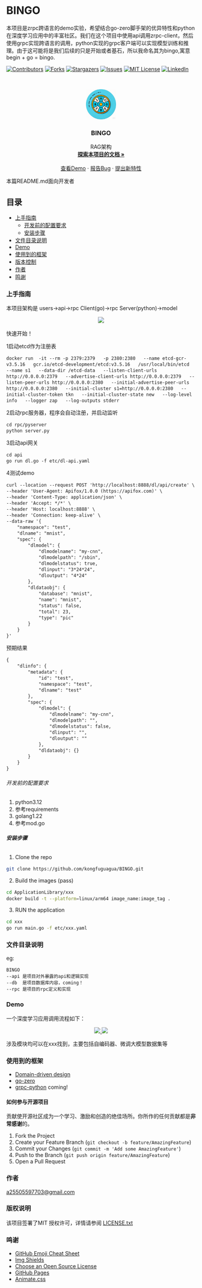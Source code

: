 # BINGO

本项目是zrpc跨语言的demo实验，希望结合go-zero脚手架的优异特性和python在深度学习应用中的丰富社区。我们在这个项目中使用api调用zrpc-client，然后使用grpc实现跨语言的调用，python实现的grpc客户端可以实现模型训练和推理。由于这可能将是我们后续的只是开始或者基石，所以我命名其为bingo,寓意begin + go = bingo.  

<!-- PROJECT SHIELDS -->

[![Contributors][contributors-shield]][contributors-url]
[![Forks][forks-shield]][forks-url]
[![Stargazers][stars-shield]][stars-url]
[![Issues][issues-shield]][issues-url]
[![MIT License][license-shield]][license-url]
[![LinkedIn][linkedin-shield]][linkedin-url]

<!-- PROJECT LOGO -->
<br />

<p align="center">
  <a href="https://github.com/kongfuguagua/BINGO/blob/main/BINGO.png">
    <img src="BINGO.png" alt="Logo" width="80" height="80">
  </a>

  <h3 align="center">BINGO</h3>
  <p align="center">
    RAG架构
    <br />
    <a href="https://github.com/kongfuguagua/BINGO"><strong>探索本项目的文档 »</strong></a>
    <br />
    <br />
    <a href="https://github.com/kongfuguagua/BINGO">查看Demo</a>
    ·
    <a href="https://github.com/kongfuguagua/BINGO/issues">报告Bug</a>
    ·
    <a href="https://github.com/kongfuguagua/BINGO/issues">提出新特性</a>
  </p>

</p>


 本篇README.md面向开发者
 
## 目录

- [上手指南](#上手指南)
  - [开发前的配置要求](#开发前的配置要求)
  - [安装步骤](#安装步骤)
- [文件目录说明](#文件目录说明)
- [Demo](#Demo)
- [使用到的框架](#使用到的框架)
- [版本控制](#版本控制)
- [作者](#作者)
- [鸣谢](#鸣谢)

### 上手指南

本项目架构是 users->api->rpc Client(go)->rpc Server(python)->model
<p align="center">
  <a href="https://github.com/kongfuguagua/BINGO/">
    <img src="device.png">
  </a>
  </p>
</p>

快速开始！


1启动etcd作为注册表
```
docker run  -it --rm -p 2379:2379   -p 2380:2380   --name etcd-gcr-v3.5.16   gcr.io/etcd-development/etcd:v3.5.16   /usr/local/bin/etcd   --name s1   --data-dir /etcd-data   --listen-client-urls http://0.0.0.0:2379   --advertise-client-urls http://0.0.0.0:2379   --listen-peer-urls http://0.0.0.0:2380   --initial-advertise-peer-urls http://0.0.0.0:2380   --initial-cluster s1=http://0.0.0.0:2380   --initial-cluster-token tkn   --initial-cluster-state new   --log-level info   --logger zap   --log-outputs stderr
```
2启动rpc服务器，程序会自动注册，并启动监听
```
cd rpc/pyserver
python server.py
```
3启动api网关
```
cd api
go run dl.go -f etc/dl-api.yaml
```
4测试demo
```
curl --location --request POST 'http://localhost:8888/dl/api/create' \
--header 'User-Agent: Apifox/1.0.0 (https://apifox.com)' \
--header 'Content-Type: application/json' \
--header 'Accept: */*' \
--header 'Host: localhost:8888' \
--header 'Connection: keep-alive' \
--data-raw '{
    "namespace": "test",
    "dlname": "mnist",
    "spec": {
        "dlmodel": {
            "dlmodelname": "my-cnn",
            "dlmodelpath": "/sbin",
            "dlmodelstatus": true,
            "dlinput": "3*24*24",
            "dloutput": "4*24"
        },
        "dldataobj": {
            "database": "mnist",
            "name": "mnist",
            "status": false,
            "total": 23,
            "type": "pic"
        }
    }
}'
```
预期结果
```
{
    "dlinfo": {
        "metadata": {
            "id": "test",
            "namespace": "test",
            "dlname": "test"
        },
        "spec": {
            "dlmodel": {
                "dlmodelname": "my-cnn",
                "dlmodelpath": "",
                "dlmodelstatus": false,
                "dlinput": "",
                "dloutput": ""
            },
            "dldataobj": {}
        }
    }
}
```
###### 开发前的配置要求

1. python3.12
2. 参考requirements
3. golang1.22
4. 参考mod.go

###### **安装步骤**

1. Clone the repo

```sh
git clone https://github.com/kongfuguagua/BINGO.git
```

2. Build the images (pass)

```sh
cd ApplicationLibrary/xxx
docker build -t --platform=linux/arm64 image_name:image_tag .
```

3. RUN the application

```sh
cd xxx
go run main.go -f etc/xxx.yaml
```

### 文件目录说明
eg:

```
BINGO 
--api 是项目对外暴露的api和逻辑实现
--db  是项目数据库内容，coming！
--rpc 是项目的rpc定义和实现
```



### Demo 

一个深度学习应用调用流程如下：

<p align="center">
  <a href="https://github.com/kongfuguagua/BINGO/blob/main/energy.png">
    <img src="energy.png">
  </a>
  <a href="https://github.com/kongfuguagua/BINGO/blob/main/diagram.png">
    <img src="diagram.png">
  </a>
  </p>
</p>

涉及模块均可以在xxx找到，主要包括自编码器、微调大模型数据集等



### 使用到的框架

- [Domain-driven design](https://en.wikipedia.org/wiki/Domain-driven_design)
- [go-zero](https://go-zero.dev/docs/concepts/overview)
- [grpc-python](https://grpc.org.cn/docs/languages/python/basics/)
coming!

#### 如何参与开源项目

贡献使开源社区成为一个学习、激励和创造的绝佳场所。你所作的任何贡献都是**非常感谢**的。


1. Fork the Project
2. Create your Feature Branch (`git checkout -b feature/AmazingFeature`)
3. Commit your Changes (`git commit -m 'Add some AmazingFeature'`)
4. Push to the Branch (`git push origin feature/AmazingFeature`)
5. Open a Pull Request


### 作者

a25505597703@gmail.com  


### 版权说明

该项目签署了MIT 授权许可，详情请参阅 [LICENSE.txt](https://github.com/kongfuguagua/BINGO/blob/master/LICENSE.txt)

### 鸣谢


- [GitHub Emoji Cheat Sheet](https://www.webpagefx.com/tools/emoji-cheat-sheet)
- [Img Shields](https://shields.io)
- [Choose an Open Source License](https://choosealicense.com)
- [GitHub Pages](https://pages.github.com)
- [Animate.css](https://daneden.github.io/animate.css)

<!-- links -->
[your-project-path]:kongfuguagua/BINGO
[contributors-shield]: https://img.shields.io/github/contributors/kongfuguagua/BINGO?style=flat-square
[contributors-url]: https://github.com/kongfuguagua/BINGO/graphs/contributors
[forks-shield]: https://img.shields.io/github/forks/kongfuguagua/BINGO?style=flat-square
[forks-url]: https://github.com/kongfuguagua/BINGO/network/members
[stars-shield]: https://img.shields.io/github/stars/kongfuguagua/BINGO?style=flat-square
[stars-url]: https://github.com/kongfuguagua/BINGO/stargazers
[issues-shield]: https://img.shields.io/github/issues/kongfuguagua/BINGO?style=flat-square
[issues-url]: https://img.shields.io/github/issues/kongfuguagua/BINGO
[license-shield]: https://img.shields.io/github/license/kongfuguagua/BINGO?style=flat-square
[license-url]: https://github.com/kongfuguagua/BINGO/blob/master/LICENSE.txt
[linkedin-shield]: https://img.shields.io/badge/-LinkedIn-black.svg?style=flat-square&logo=linkedin&colorB=555
[linkedin-url]: https://linkedin.com/in/kongfuguagua